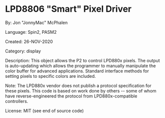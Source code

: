 # LPD8806 "Smart" Pixel Driver

By: Jon "JonnyMac" McPhalen

Language: Spin2, PASM2

Created: 26-NOV-2020

Category: display

Description:
This object allows the P2 to control LPD880x pixels. The output is auto-updating which allows the programmer to manually manipulate the color buffer for advanced applications. Standard interface methods for setting pixels to specific colors are included.

Note: The LPD880x vendor does not publish a protocol specification for these pixels. This code is based on work done by others -- some of whom have reverse-engineered the protocol from LPD880x-compatible controllers.

License: MIT (see end of source code)
